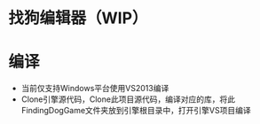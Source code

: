 找狗编辑器（WIP）
===

# 编译

-  当前仅支持Windows平台使用VS2013编译
-  Clone引擎源代码，Clone此项目源代码，编译对应的库，将此FindingDogGame文件夹放到引擎根目录中，打开引擎VS项目编译
